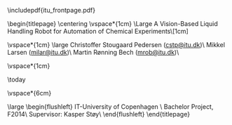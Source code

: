\includepdf{itu_frontpage.pdf}

<!--
\title{A Vision-Based Liquid Handling Robot for Automation of Chemical Experiments}
       \date{\today}
       \author{
           Christoffer Stougaard Pedersen (cstp@itu.dk)\\
           Martin Rønning Bech (mrob@itu.dk)\\
           Mikkel Larsen (milar@itu.dk)
       }

\maketitle
-->

\begin{titlepage}
\centering
\vspace*{1cm}
\Large A Vision-Based Liquid Handling Robot for Automation of Chemical Experiments\\[1cm]

\vspace*{1cm}
\large
Christoffer Stougaard Pedersen (cstp@itu.dk)\\
Mikkel Larsen (milar@itu.dk)\\
Martin Rønning Bech (mrob@itu.dk)\\

\vspace*{1cm}

\today

\vspace*{6cm}

\large
\begin{flushleft}
IT-University of Copenhagen \\
Bachelor Project, F2014\\
Supervisor: Kasper Støy\\
\end{flushleft}
\end{titlepage}
